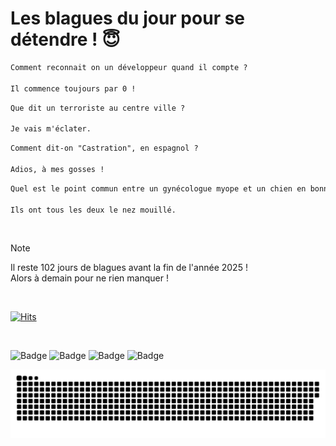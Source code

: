 
<h1>Les blagues du jour pour se détendre ! 😇</h1>

```diff
Comment reconnait on un développeur quand il compte ?

Il commence toujours par 0 !
```

```diff
Que dit un terroriste au centre ville ?

Je vais m'éclater.
```

```diff
Comment dit-on "Castration", en espagnol ?

Adios, à mes gosses !
```

```diff
Quel est le point commun entre un gynécologue myope et un chien en bonne santé ?

Ils ont tous les deux le nez mouillé.
```

<br/>

> [!NOTE]
> Il reste 102 jours de blagues avant la fin de l'année 2025 ! <br/>
> Alors à demain pour ne rien manquer !

<br/>


[![Hits](https://hits.seeyoufarm.com/api/count/incr/badge.svg?url=https%3A%2F%2Fgithub.com%2FClems02%2Fhit-counter&count_bg=%23003E80&title_bg=%235C9FE1&icon=powershell.svg&icon_color=%23FFFFFF&title=Visite&edge_flat=false)](https://hits.seeyoufarm.com)


<br/>


![Badge](https://img.shields.io/badge/Last%20updated%20on-white?style=for-the-badge&logo=clockify)   ![Badge](https://img.shields.io/badge/21/09-white?style=for-the-badge) ![Badge](https://img.shields.io/badge/at-white?style=for-the-badge) ![Badge](https://img.shields.io/badge/03:25-white?style=for-the-badge)


<p align="center">
 <img width="1000" src="assets/github-snake.svg" alt="snake"/>
</p>

